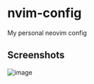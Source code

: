 # nvim-config
My personal neovim config
## Screenshots
![image](https://user-images.githubusercontent.com/44034156/234037090-7fbffa78-5325-4b10-a489-479fd1e0de37.png)
